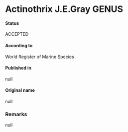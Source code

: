 # Actinothrix J.E.Gray GENUS

#### Status
ACCEPTED

#### According to
World Register of Marine Species

#### Published in
null

#### Original name
null

### Remarks
null